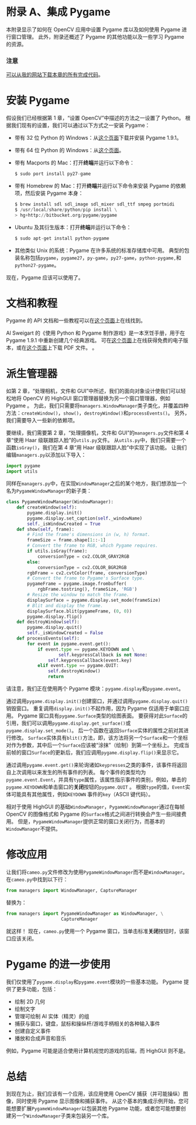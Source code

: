 # 附录 A、集成 Pygame 

本附录显示了如何在 OpenCV 应用中设置 Pygame 库以及如何使用 Pygame 进行窗口管理。 此外，附录还概述了 Pygame 的其他功能以及一些学习 Pygame 的资源。

### 注意

[可以从我的网站下载本章的所有完成代码](http://nummist.com/opencv/3923_06.zip)。

# 安装 Pygame

假设我们已经根据第 1 章，“设置 OpenCV”中描述的方法之一设置了 Python。 根据我们现有的设置，我们可以通过以下方式之一安装 Pygame：

*   带有 32 位 Python 的 Windows：从[这个页面](http://pygame.org/ftp/pygame-1.9.1.win32-py2.7.msi)下载并安装 Pygame 1.9.1。
*   带有 64 位 Python 的 Windows：从[这个页面](http://www.lfd.uci.edu/~gohlke/pythonlibs/2k2kdosm/pygame-1.9.2pre.win-amd64-py2.7.exe)。
*   带有 Macports 的 Mac：打开**终端**并运行以下命令：

    ```py
    $ sudo port install py27-game

    ```

*   带有 Homebrew 的 Mac：打开**终端**并运行以下命令来安装 Pygame 的依赖项，然后安装 Pygame 本身：

    ```py
    $ brew install sdl sdl_image sdl_mixer sdl_ttf smpeg portmidi
    $ /usr/local/share/python/pip install \
    > hg+http://bitbucket.org/pygame/pygame

    ```

*   Ubuntu 及其衍生版本：打开**终端**并运行以下命令：

    ```py
    $ sudo apt-get install python-pygame

    ```

*   其他类似 Unix 的系统：Pygame 在许多系统的标准存储库中可用。 典型的包装名称包括`pygame`，`pygame27`，`py-game`，`py27-game`，`python-pygame,`和`python27-pygame`。

现在，Pygame 应该可以使用了。

# 文档和教程

Pygame 的 API 文档和一些教程可以在[这个页面](http://www.pygame.org/docs/)上在线找到。

Al Sweigart 的《使用 Python 和 Pygame 制作游戏》是一本烹饪手册，用于在 Pygame 1.9.1 中重新创建几个经典游戏。 可在[这个页面](http://inventwithpython.com/pygame/chapters/)上在线获得免费的电子版本，或在[这个页面](http://inventwithpython.com/makinggames.pdf)上下载 PDF 文件。 。

# 派生管理器

如第 2 章，“处理相机，文件和 GUI”中所述，我们的面向对象设计使我们可以轻松地将 OpenCV 的 HighGUI 窗口管理器替换为另一个窗口管理器，例如 Pygame 。 为此，我们只需要将`managers.WindowManager`类子类化，并覆盖四种方法：`createWindow()`，`show()`，`destroyWindow()`和`processEvents()`。 另外，我们需要导入一些新的依赖项。

要继续，我们需要第 2 章，“处理摄像机，文件和 GUI”的`managers.py`文件和第 4 章“使用 Haar 级联跟踪人脸”的`utils.py`文件。 从`utils.py`中，我们只需要一个函数`isGray()`，我们在第 4 章“用 Haar 级联跟踪人脸”中实现了该功能。 让我们编辑`managers.py`以添加以下导入：

```py
import pygame
import utils
```

同样在`managers.py`中，在实现`WindowManager`之后的某个地方，我们想添加一个名为`PygameWindowManager`的新子类：

```py
class PygameWindowManager(WindowManager):
    def createWindow(self):
        pygame.display.init()
        pygame.display.set_caption(self._windowName)
        self._isWindowCreated = True
    def show(self, frame):
        # Find the frame's dimensions in (w, h) format.
        frameSize = frame.shape[1::-1]
        # Convert the frame to RGB, which Pygame requires.
        if utils.isGray(frame):
            conversionType = cv2.COLOR_GRAY2RGB
        else:
            conversionType = cv2.COLOR_BGR2RGB
        rgbFrame = cv2.cvtColor(frame, conversionType)
        # Convert the frame to Pygame's Surface type.
        pygameFrame = pygame.image.frombuffer(
            rgbFrame.tostring(), frameSize, 'RGB')
        # Resize the window to match the frame.
        displaySurface = pygame.display.set_mode(frameSize)
        # Blit and display the frame.
        displaySurface.blit(pygameFrame, (0, 0))
        pygame.display.flip()
    def destroyWindow(self):
        pygame.display.quit()
        self._isWindowCreated = False
    def processEvents(self):
        for event in pygame.event.get():
            if event.type == pygame.KEYDOWN and \
                    self.keypressCallback is not None:
                self.keypressCallback(event.key)
            elif event.type == pygame.QUIT:
                self.destroyWindow()
                return
```

请注意，我们正在使用两个 Pygame 模块：`pygame.display`和`pygame.event`。

通过调用`pygame.display.init()`创建窗口，并通过调用`pygame.display.quit()`销毁窗口。 重复调用`display.init()`不起作用，因为 Pygame 仅适用于单窗口应用。 Pygame 窗口具有`pygame.Surface`类型的绘图表面。 要获得对此`Surface`的引用，我们可以调用`pygame.display.get_surface()`或`pygame.display.set_mode()`。 后一个函数在返回`Surface`实体的属性之前对其进行修改。 `Surface`实体具有`blit()`方法，即，该方法将另一个`Surface`和一个坐标对作为参数，其中后一个`Surface`应该被“涂抹”（绘制）到第一个坐标上。 完成当前帧的窗口`Surface`的更新后，我们应调用`pygame.display.flip()`来显示它。

通过调用`pygame.event.get()`来轮询诸如`keypresses`之类的事件，该事件将返回自上次调用以来发生的所有事件的列表。 每个事件的类型均为`pygame.event.Event`，并具有`type`属性，该属性指示事件的类别，例如，单击的`pygame.KEYDOWN`和单击窗口的**关闭**按钮的`pygame.QUIT` 。 根据`type`的值，`Event`实体可能具有其他属性，例如`KEYDOWN` 事件的`key`（ASCII 键代码）。

相对于使用 HighGUI 的基础`WindowManager`，`PygameWindowManager`通过在每帧 OpenCV 的图像格式和 Pygame 的`Surface`格式之间进行转换会产生一些间接费用。 但是，`PygameWindowManager`提供正常的窗口关闭行为，而基本的`WindowManager`不提供。

# 修改应用

让我们将`cameo.py`文件修改为使用`PygameWindowManager`而不是`WindowManager`。 在`cameo.py`中找到以下行：

```py
from managers import WindowManager, CaptureManager
```

替换为：

```py
from managers import PygameWindowManager as WindowManager, \
                     CaptureManager
```

就这样！ 现在，`cameo.py`使用一个 Pygame 窗口，当单击标准**关闭**按钮时，该窗口应该关闭。

# Pygame 的进一步使用

我们仅使用了`pygame.display`和`pygame.event`模块的一些基本功能。 Pygame 提供了更多功能，包括：

*   绘制 2D 几何
*   绘制文字
*   管理可绘制 AI 实体（精灵）的组
*   捕获与窗口，键盘，鼠标和操纵杆/游戏手柄相关的各种输入事件
*   创建自定义事件
*   播放和合成声音和音乐

例如，Pygame 可能是适合使用计算机视觉的游戏的后端，而 HighGUI 则不是。

# 总结

到现在为止，我们应该有一个应用，该应用使用 OpenCV 捕获（并可能操纵）图像，同时使用 Pygame 显示图像和捕获事件。 从这个基本的集成示例开始，您可能想要扩展`PygameWindowManager`以包装其他 Pygame 功能，或者您可能想要创建另一个`WindowManager`子类来包装另一个库。